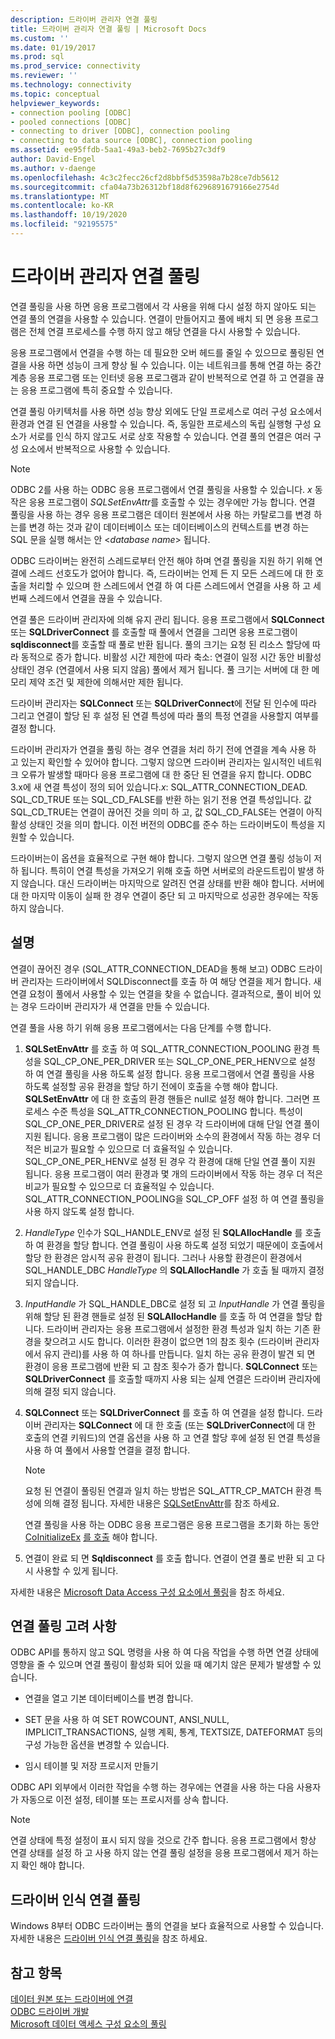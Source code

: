 ```yaml
---
description: 드라이버 관리자 연결 풀링
title: 드라이버 관리자 연결 풀링 | Microsoft Docs
ms.custom: ''
ms.date: 01/19/2017
ms.prod: sql
ms.prod_service: connectivity
ms.reviewer: ''
ms.technology: connectivity
ms.topic: conceptual
helpviewer_keywords:
- connection pooling [ODBC]
- pooled connections [ODBC]
- connecting to driver [ODBC], connection pooling
- connecting to data source [ODBC], connection pooling
ms.assetid: ee95ffdb-5aa1-49a3-beb2-7695b27c3df9
author: David-Engel
ms.author: v-daenge
ms.openlocfilehash: 4c3c2fecc26cf2d8bbf5d53598a7b28ce7db5612
ms.sourcegitcommit: cfa04a73b26312bf18d8f6296891679166e2754d
ms.translationtype: MT
ms.contentlocale: ko-KR
ms.lasthandoff: 10/19/2020
ms.locfileid: "92195575"
---
```

# <a name="driver-manager-connection-pooling"></a>드라이버 관리자 연결 풀링
연결 풀링을 사용 하면 응용 프로그램에서 각 사용을 위해 다시 설정 하지 않아도 되는 연결 풀의 연결을 사용할 수 있습니다. 연결이 만들어지고 풀에 배치 되 면 응용 프로그램은 전체 연결 프로세스를 수행 하지 않고 해당 연결을 다시 사용할 수 있습니다.  
  
 응용 프로그램에서 연결을 수행 하는 데 필요한 오버 헤드를 줄일 수 있으므로 풀링된 연결을 사용 하면 성능이 크게 향상 될 수 있습니다. 이는 네트워크를 통해 연결 하는 중간 계층 응용 프로그램 또는 인터넷 응용 프로그램과 같이 반복적으로 연결 하 고 연결을 끊는 응용 프로그램에 특히 중요할 수 있습니다.  
  
 연결 풀링 아키텍처를 사용 하면 성능 향상 외에도 단일 프로세스로 여러 구성 요소에서 환경과 연결 된 연결을 사용할 수 있습니다. 즉, 동일한 프로세스의 독립 실행형 구성 요소가 서로를 인식 하지 않고도 서로 상호 작용할 수 있습니다. 연결 풀의 연결은 여러 구성 요소에서 반복적으로 사용할 수 있습니다.  
  
> [!NOTE]
>  ODBC 2를 사용 하는 ODBC 응용 프로그램에서 연결 풀링을 사용할 수 있습니다. *x* 동작은 응용 프로그램이 *SQLSetEnvAttr*를 호출할 수 있는 경우에만 가능 합니다. 연결 풀링을 사용 하는 경우 응용 프로그램은 데이터 원본에서 사용 하는 카탈로그를 변경 하는를 변경 하는 것과 같이 데이터베이스 또는 데이터베이스의 컨텍스트를 변경 하는 SQL 문을 실행 해서는 안 \<*database name*> 됩니다.  


 ODBC 드라이버는 완전히 스레드로부터 안전 해야 하며 연결 풀링을 지원 하기 위해 연결에 스레드 선호도가 없어야 합니다. 즉, 드라이버는 언제 든 지 모든 스레드에 대 한 호출을 처리할 수 있으며 한 스레드에서 연결 하 여 다른 스레드에서 연결을 사용 하 고 세 번째 스레드에서 연결을 끊을 수 있습니다.  
  
 연결 풀은 드라이버 관리자에 의해 유지 관리 됩니다. 응용 프로그램에서 **SQLConnect** 또는 **SQLDriverConnect** 를 호출할 때 풀에서 연결을 그리면 응용 프로그램이 **sqldisconnect**를 호출할 때 풀로 반환 됩니다. 풀의 크기는 요청 된 리소스 할당에 따라 동적으로 증가 합니다. 비활성 시간 제한에 따라 축소: 연결이 일정 시간 동안 비활성 상태인 경우 (연결에서 사용 되지 않음) 풀에서 제거 됩니다. 풀 크기는 서버에 대 한 메모리 제약 조건 및 제한에 의해서만 제한 됩니다.  
  
 드라이버 관리자는 **SQLConnect** 또는 **SQLDriverConnect**에 전달 된 인수에 따라 그리고 연결이 할당 된 후 설정 된 연결 특성에 따라 풀의 특정 연결을 사용할지 여부를 결정 합니다.  
  
 드라이버 관리자가 연결을 풀링 하는 경우 연결을 처리 하기 전에 연결을 계속 사용 하 고 있는지 확인할 수 있어야 합니다. 그렇지 않으면 드라이버 관리자는 일시적인 네트워크 오류가 발생할 때마다 응용 프로그램에 대 한 중단 된 연결을 유지 합니다. ODBC 3.x에 새 연결 특성이 정의 되어 있습니다.*x*: SQL_ATTR_CONNECTION_DEAD. SQL_CD_TRUE 또는 SQL_CD_FALSE를 반환 하는 읽기 전용 연결 특성입니다. 값 SQL_CD_TRUE는 연결이 끊어진 것을 의미 하 고, 값 SQL_CD_FALSE는 연결이 아직 활성 상태인 것을 의미 합니다. 이전 버전의 ODBC를 준수 하는 드라이버도이 특성을 지원할 수 있습니다.  
  
 드라이버는이 옵션을 효율적으로 구현 해야 합니다. 그렇지 않으면 연결 풀링 성능이 저하 됩니다. 특히이 연결 특성을 가져오기 위해 호출 하면 서버로의 라운드트립이 발생 하지 않습니다. 대신 드라이버는 마지막으로 알려진 연결 상태를 반환 해야 합니다. 서버에 대 한 마지막 이동이 실패 한 경우 연결이 중단 되 고 마지막으로 성공한 경우에는 작동 하지 않습니다.  
  
## <a name="remarks"></a>설명  
 연결이 끊어진 경우 (SQL_ATTR_CONNECTION_DEAD을 통해 보고) ODBC 드라이버 관리자는 드라이버에서 SQLDisconnect를 호출 하 여 해당 연결을 제거 합니다. 새 연결 요청이 풀에서 사용할 수 있는 연결을 찾을 수 없습니다. 결과적으로, 풀이 비어 있는 경우 드라이버 관리자가 새 연결을 만들 수 있습니다.  
  
 연결 풀을 사용 하기 위해 응용 프로그램에서는 다음 단계를 수행 합니다.  
  
1.  **SQLSetEnvAttr** 를 호출 하 여 SQL_ATTR_CONNECTION_POOLING 환경 특성을 SQL_CP_ONE_PER_DRIVER 또는 SQL_CP_ONE_PER_HENV으로 설정 하 여 연결 풀링을 사용 하도록 설정 합니다. 응용 프로그램에서 연결 풀링을 사용 하도록 설정할 공유 환경을 할당 하기 전에이 호출을 수행 해야 합니다. **SQLSetEnvAttr** 에 대 한 호출의 환경 핸들은 null로 설정 해야 합니다. 그러면 프로세스 수준 특성을 SQL_ATTR_CONNECTION_POOLING 합니다. 특성이 SQL_CP_ONE_PER_DRIVER로 설정 된 경우 각 드라이버에 대해 단일 연결 풀이 지원 됩니다. 응용 프로그램이 많은 드라이버와 소수의 환경에서 작동 하는 경우 더 적은 비교가 필요할 수 있으므로 더 효율적일 수 있습니다. SQL_CP_ONE_PER_HENV로 설정 된 경우 각 환경에 대해 단일 연결 풀이 지원 됩니다. 응용 프로그램이 여러 환경과 몇 개의 드라이버에서 작동 하는 경우 더 적은 비교가 필요할 수 있으므로 더 효율적일 수 있습니다. SQL_ATTR_CONNECTION_POOLING을 SQL_CP_OFF 설정 하 여 연결 풀링을 사용 하지 않도록 설정 합니다.  
  
2.  *HandleType* 인수가 SQL_HANDLE_ENV로 설정 된 **SQLAllocHandle** 를 호출 하 여 환경을 할당 합니다. 연결 풀링이 사용 하도록 설정 되었기 때문에이 호출에서 할당 한 환경은 암시적 공유 환경이 됩니다. 그러나 사용할 환경은이 환경에서 SQL_HANDLE_DBC *HandleType* 의 **SQLAllocHandle** 가 호출 될 때까지 결정 되지 않습니다.  
  
3.  *InputHandle* 가 SQL_HANDLE_DBC로 설정 되 고 *InputHandle* 가 연결 풀링을 위해 할당 된 환경 핸들로 설정 된 **SQLAllocHandle** 를 호출 하 여 연결을 할당 합니다. 드라이버 관리자는 응용 프로그램에서 설정한 환경 특성과 일치 하는 기존 환경을 찾으려고 시도 합니다. 이러한 환경이 없으면 1의 참조 횟수 (드라이버 관리자에서 유지 관리)를 사용 하 여 하나를 만듭니다. 일치 하는 공유 환경이 발견 되 면 환경이 응용 프로그램에 반환 되 고 참조 횟수가 증가 합니다. **SQLConnect** 또는 **SQLDriverConnect** 를 호출할 때까지 사용 되는 실제 연결은 드라이버 관리자에 의해 결정 되지 않습니다.  
  
4.  **SQLConnect** 또는 **SQLDriverConnect** 를 호출 하 여 연결을 설정 합니다. 드라이버 관리자는 **SQLConnect** 에 대 한 호출 (또는 **SQLDriverConnect**에 대 한 호출의 연결 키워드)의 연결 옵션을 사용 하 고 연결 할당 후에 설정 된 연결 특성을 사용 하 여 풀에서 사용할 연결을 결정 합니다.  
  
    > [!NOTE]  
    >  요청 된 연결이 풀링된 연결과 일치 하는 방법은 SQL_ATTR_CP_MATCH 환경 특성에 의해 결정 됩니다. 자세한 내용은 [SQLSetEnvAttr](../../../odbc/reference/syntax/sqlsetenvattr-function.md)를 참조 하세요.  
  
     연결 풀링을 사용 하는 ODBC 응용 프로그램은 응용 프로그램을 초기화 하는 동안 [CoInitializeEx](/windows/win32/api/combaseapi/nf-combaseapi-coinitializeex) [를 호출](/windows/win32/api/combaseapi/nf-combaseapi-couninitialize) 해야 합니다.  
  
5.  연결이 완료 되 면 **Sqldisconnect** 를 호출 합니다. 연결이 연결 풀로 반환 되 고 다시 사용할 수 있게 됩니다.  
  
 자세한 내용은 [Microsoft Data Access 구성 요소에서 풀링](/previous-versions/ms810829(v=msdn.10))을 참조 하세요.  
  
## <a name="connection-pooling-considerations"></a>연결 풀링 고려 사항  
 ODBC API를 통하지 않고 SQL 명령을 사용 하 여 다음 작업을 수행 하면 연결 상태에 영향을 줄 수 있으며 연결 풀링이 활성화 되어 있을 때 예기치 않은 문제가 발생할 수 있습니다.  
  
-   연결을 열고 기본 데이터베이스를 변경 합니다.  
  
-   SET 문을 사용 하 여 SET ROWCOUNT, ANSI_NULL, IMPLICIT_TRANSACTIONS, 실행 계획, 통계, TEXTSIZE, DATEFORMAT 등의 구성 가능한 옵션을 변경할 수 있습니다.  
  
-   임시 테이블 및 저장 프로시저 만들기  
  
 ODBC API 외부에서 이러한 작업을 수행 하는 경우에는 연결을 사용 하는 다음 사용자가 자동으로 이전 설정, 테이블 또는 프로시저를 상속 합니다.  
  
> [!NOTE]  
>  연결 상태에 특정 설정이 표시 되지 않을 것으로 간주 합니다. 응용 프로그램에서 항상 연결 상태를 설정 하 고 사용 하지 않는 연결 풀링 설정을 응용 프로그램에서 제거 하는지 확인 해야 합니다.  
  
## <a name="driver-aware-connection-pooling"></a>드라이버 인식 연결 풀링  
 Windows 8부터 ODBC 드라이버는 풀의 연결을 보다 효율적으로 사용할 수 있습니다. 자세한 내용은 [드라이버 인식 연결 풀링](../../../odbc/reference/develop-app/driver-aware-connection-pooling.md)을 참조 하세요.  
  
## <a name="see-also"></a>참고 항목  
 [데이터 원본 또는 드라이버에 연결](../../../odbc/reference/develop-app/connecting-to-a-data-source-or-driver.md)   
 [ODBC 드라이버 개발](../../../odbc/reference/develop-driver/developing-an-odbc-driver.md)   
 [Microsoft 데이터 액세스 구성 요소의 풀링](/previous-versions/ms810829(v=msdn.10))